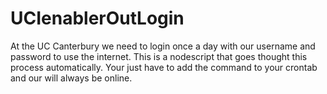UCIenablerOutLogin
==================

At the UC Canterbury we need to login once a day with our username and password to use the internet. This is a nodescript that goes thought this process automatically. Your just have to add the command to your crontab and our will always be online. 
